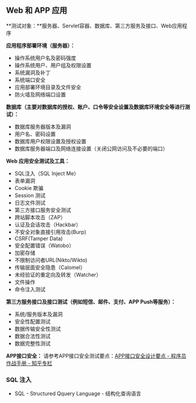 ## Web 和 APP 应用

**测试对象：**服务器、Servlet容器、数据库、第三方服务及接口、Web应用程序

**应用程序部署环境（服务器）：**

- 操作系统用户名及密码强度
- 操作系统用户、用户组及权限设置
- 系统漏洞及补丁
- 系统端口安全
- 应用部署环境目录及文件安全
- 防火墙及网络端口设置

**数据库（主要对数据库的授权、账户、口令等安全设置及数据库环境安全等进行测试）：**

- 数据库服务器版本及漏洞
- 用户名、密码设置
- 数据库用户权限设置及授权设置
- 数据库服务器端口及网络连接设置（关闭公网访问及不必要的端口）

**Web 应用安全测试及工具：**

- SQL注入（SQL Inject Me）
- 表单漏洞
- Cookie 欺骗
- Session 测试
- 日志文件测试
- 第三方接口服务安全测试
- 跨站脚本攻击（ZAP）
- 认证及会话攻击（Hackbar）
- 不安全对象直接引用攻击(Burp)
- CSRF(Tamper Data)
- 安全配置错误（Watobo）
- 加密存储
- 不限制访问者URL(Nikto/Wikto)
- 传输层面安全隐患（Calomel）
- 未经验证的重定向及转发（Watcher）
- 文件操作
- 命令注入测试

**第三方服务接口及接口测试（例如短信、邮件、支付、APP Push等服务）：**

* 系统/服务版本及漏洞
* 安全性配置测试
* 数据传输安全性测试
* 数据合法性测试
* 数据完整性测试

**APP接口安全：**
请参考APP接口安全测试要点：[APP接口安全设计要点 - 程序员作战手册 - 知乎专栏](https://zhuanlan.zhihu.com/p/22117672?refer=handbook)



### SQL 注入

* SQL - Structured Qquery Language - 结构化查询语言
